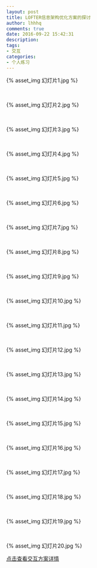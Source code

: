 ```yaml
---
layout: post
title: LOFTER信息架构优化方案的探讨
author: lhhhq
comments: true
date: 2016-09-22 15:42:31
description:
tags:
- 交互
categories:
- 个人练习
---
```


{% asset_img 幻灯片1.jpg %}

<br/>

{% asset_img 幻灯片2.jpg %}

<br/>

{% asset_img 幻灯片3.jpg %}

<br/>

{% asset_img 幻灯片4.jpg %}

<br/>

{% asset_img 幻灯片5.jpg %}

<br/>

{% asset_img 幻灯片6.jpg %}

<br/>

{% asset_img 幻灯片7.jpg %}

<br/>

{% asset_img 幻灯片8.jpg %}

<br/>

{% asset_img 幻灯片9.jpg %}

<br/>

{% asset_img 幻灯片10.jpg %}

<br/>

{% asset_img 幻灯片11.jpg %}

<br/>

{% asset_img 幻灯片12.jpg %}

<br/>

{% asset_img 幻灯片13.jpg %}

<br/>

{% asset_img 幻灯片14.jpg %}

<br/>

{% asset_img 幻灯片15.jpg %}

<br/>

{% asset_img 幻灯片16.jpg %}

<br/>

{% asset_img 幻灯片17.jpg %}

<br/>

{% asset_img 幻灯片18.jpg %}

<br/>

{% asset_img 幻灯片19.jpg %}

<br/>

{% asset_img 幻灯片20.jpg %}



[点击查看交互方案详情](https://lhhhq.github.io/LOFTER-REVISION/)